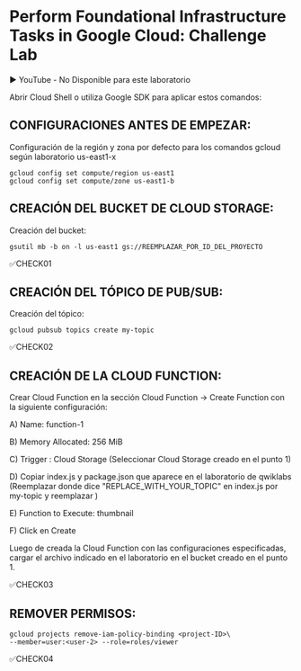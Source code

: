 # Perform Foundational Infrastructure Tasks in Google Cloud: Challenge Lab

▶️ 
YouTube - No Disponible para este laboratorio

Abrir Cloud Shell o utiliza Google SDK para aplicar estos comandos:

## CONFIGURACIONES ANTES DE EMPEZAR:

Configuración de la región y zona por defecto para los comandos gcloud según laboratorio us-east1-x

```
gcloud config set compute/region us-east1
gcloud config set compute/zone us-east1-b
```

## CREACIÓN DEL BUCKET DE CLOUD STORAGE:

Creación del bucket:

```
gsutil mb -b on -l us-east1 gs://REEMPLAZAR_POR_ID_DEL_PROYECTO
```
✅CHECK01

## CREACIÓN DEL TÓPICO DE PUB/SUB:

Creación del tópico:

```
gcloud pubsub topics create my-topic
```
✅CHECK02

## CREACIÓN DE LA CLOUD FUNCTION:

Crear Cloud Function en la sección Cloud Function -> Create Function con la siguiente configuración: 

A) Name: function-1

B) Memory Allocated: 256 MiB

C) Trigger : Cloud Storage (Seleccionar Cloud Storage creado en el punto 1)

D) Copiar index.js y package.json que aparece en el laboratorio de qwiklabs (Reemplazar donde dice "REPLACE_WITH_YOUR_TOPIC" en index.js por my-topic y reemplazar ) 

E) Function to Execute: thumbnail

F) Click en Create

Luego de creada la Cloud Function con las configuraciones especificadas, cargar el archivo indicado en el laboratorio en el bucket creado en el punto 1.

✅CHECK03

## REMOVER PERMISOS:

```
gcloud projects remove-iam-policy-binding <project-ID>\
--member=user:<user-2> --role=roles/viewer
```

✅CHECK04

